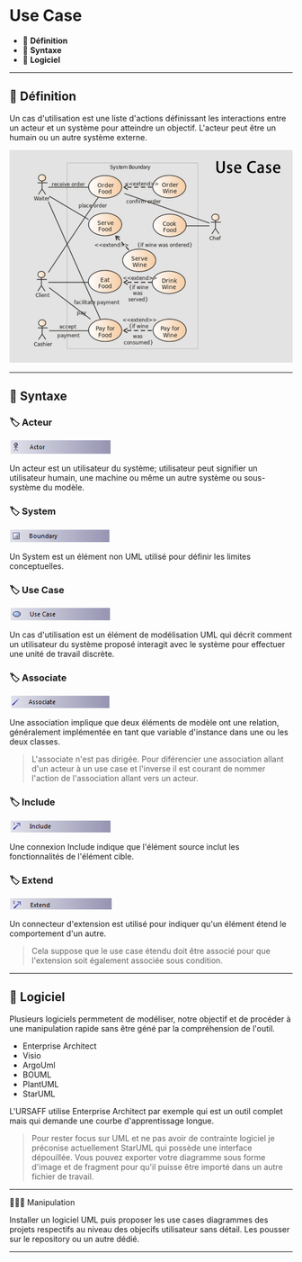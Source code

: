 # Use Case

* 🔖 **Définition**
* 🔖 **Syntaxe**
* 🔖 **Logiciel**

___

## 📑 Définition

Un cas d'utilisation est une liste d'actions définissant les interactions entre un acteur et un système pour atteindre un objectif. L'acteur peut être un humain ou un autre système externe.

![image](./resources/02/01-Use-Case.jpg)

___

## 📑 Syntaxe

### 🏷️ **Acteur**

![image](./resources/02/actor.png)

Un acteur est un utilisateur du système; utilisateur peut signifier un utilisateur humain, une machine ou même un autre système ou sous-système du modèle.

### 🏷️ **System**

![image](./resources/02/system.png)

Un System est un élément non UML utilisé pour définir les limites conceptuelles.

### 🏷️ **Use Case**

![image](./resources/02/usecase.png)

Un cas d'utilisation est un élément de modélisation UML qui décrit comment un utilisateur du système proposé interagit avec le système pour effectuer une unité de travail discrète.


### 🏷️ **Associate**

![image](./resources/02/associate.png)

Une association implique que deux éléments de modèle ont une relation, généralement implémentée en tant que variable d'instance dans une ou les deux classes. 

> L'associate n'est pas dirigée. Pour diférencier une association allant d'un acteur à un use case et l'inverse il est courant de nommer l'action de l'association allant vers un acteur.

### 🏷️ **Include**

![image](./resources/02/include.png)

Une connexion Include indique que l'élément source inclut les fonctionnalités de l'élément cible.

### 🏷️ **Extend**

![image](./resources/02/extend.png)

Un connecteur d'extension est utilisé pour indiquer qu'un élément étend le comportement d'un autre.

> Cela suppose que le use case étendu doit être associé pour que l'extension soit également associée sous condition.

___

## 📑 Logiciel

Plusieurs logiciels permmetent de modéliser, notre objectif et de procéder à une manipulation rapide sans être géné par la compréhension de l'outil.

* Enterprise Architect
* Visio
* ArgoUml
* BOUML
* PlantUML
* StarUML

L'URSAFF utilise Enterprise Architect par exemple qui est un outil complet mais qui demande une courbe d'apprentissage longue. 

> Pour rester focus sur UML et ne pas avoir de contrainte logiciel je préconise actuellement StarUML qui possède une interface dépouillée. Vous pouvez exporter votre diagramme sous forme d'image et de fragment pour qu'il puisse être importé dans un autre fichier de travail.
___

👨🏻‍💻 Manipulation

Installer un logiciel UML puis proposer les use cases diagrammes des projets respectifs au niveau des objecifs utilisateur sans détail. Les pousser sur le repository ou un autre dédié.

___